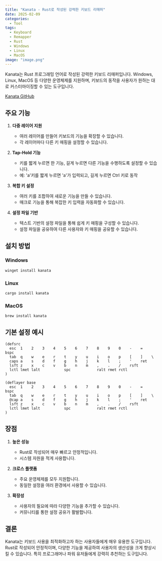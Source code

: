 ```yaml
---
title: "Kanata - Rust로 작성된 강력한 키보드 리매퍼"
date: 2025-02-09
categories:
  - Tool
tags:
  - Keyboard
  - Remapper
  - Rust
  - Windows
  - Linux
  - MacOS
image: "image.png"
---
```


Kanata는 Rust 프로그래밍 언어로 작성된 강력한 키보드 리매퍼입니다. Windows, Linux, MacOS 등 다양한 운영체제를 지원하며, 키보드의 동작을 사용자가 원하는 대로 커스터마이징할 수 있는 도구입니다.

[Kanata GitHub](https://github.com/jtroo/kanata)

## 주요 기능

1. **다중 레이어 지원**

   - 여러 레이어를 만들어 키보드의 기능을 확장할 수 있습니다.
   - 각 레이어마다 다른 키 매핑을 설정할 수 있습니다.

2. **Tap-Hold 기능**
   - 키를 짧게 누르면 한 기능, 길게 누르면 다른 기능을 수행하도록 설정할 수 있습니다.
   - 예: 'a'키를 짧게 누르면 'a'가 입력되고, 길게 누르면 Ctrl 키로 동작

3. **복합 키 설정**
   - 여러 키를 조합하여 새로운 기능을 만들 수 있습니다.
   - 매크로 기능을 통해 복잡한 키 입력을 자동화할 수 있습니다.

4. **설정 파일 기반**
   - 텍스트 기반의 설정 파일을 통해 쉽게 키 매핑을 구성할 수 있습니다.
   - 설정 파일을 공유하여 다른 사용자와 키 매핑을 공유할 수 있습니다.

## 설치 방법

### Windows

```powershell
winget install kanata
```

### Linux

```bash
cargo install kanata
```

### MacOS

```bash
brew install kanata
```

## 기본 설정 예시

```
(defsrc
  esc  1    2    3    4    5    6    7    8    9    0    -    =    bspc
  tab  q    w    e    r    t    y    u    i    o    p    [    ]    \
  caps a    s    d    f    g    h    j    k    l    ;    '    ret
  lsft z    x    c    v    b    n    m    ,    .    /    rsft
  lctl lmet lalt           spc            ralt rmet rctl
)

(deflayer base
  esc  1    2    3    4    5    6    7    8    9    0    -    =    bspc
  tab  q    w    e    r    t    y    u    i    o    p    [    ]    \
  @cap a    s    d    f    g    h    j    k    l    ;    '    ret
  lsft z    x    c    v    b    n    m    ,    .    /    rsft
  lctl lmet lalt           spc            ralt rmet rctl
)
```

## 장점

1. **높은 성능**
   - Rust로 작성되어 매우 빠르고 안정적입니다.
   - 시스템 자원을 적게 사용합니다.

2. **크로스 플랫폼**
   - 주요 운영체제를 모두 지원합니다.
   - 동일한 설정을 여러 환경에서 사용할 수 있습니다.

3. **확장성**
   - 사용자의 필요에 따라 다양한 기능을 추가할 수 있습니다.
   - 커뮤니티를 통한 설정 공유가 활발합니다.

## 결론

Kanata는 키보드 사용을 최적화하고자 하는 사용자들에게 매우 유용한 도구입니다. Rust로 작성되어 안정적이며, 다양한 기능을 제공하여 사용자의 생산성을 크게 향상시킬 수 있습니다. 특히 프로그래머나 파워 유저들에게 강력히 추천하는 도구입니다. 